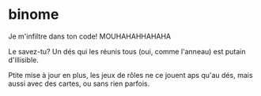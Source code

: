 # binome

Je m'infiltre dans ton code! MOUHAHAHHAHAHA

Le savez-tu? Un dés qui les réunis tous (oui, comme l'anneau) est putain d'illisible.

Ptite mise à jour en plus, les jeux de rôles ne ce jouent aps qu'au dés, mais aussi avec des cartes, ou sans rien parfois. 